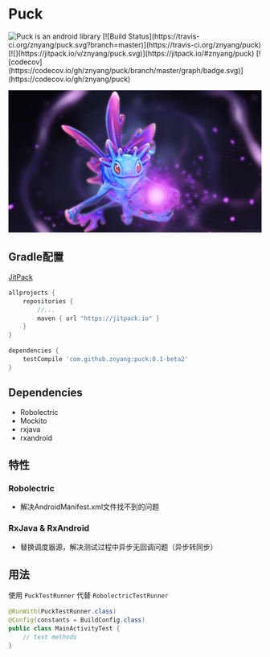# Puck

<img alt="Puck is an android library" src="https://www.cleveroad.com/public/comercial/label-android.svg" height="20">
[![Build Status](https://travis-ci.org/znyang/puck.svg?branch=master)](https://travis-ci.org/znyang/puck)
[![](https://jitpack.io/v/znyang/puck.svg)](https://jitpack.io/#znyang/puck)
[![codecov](https://codecov.io/gh/znyang/puck/branch/master/graph/badge.svg)](https://codecov.io/gh/znyang/puck)

![logo](/img/logo.jpg)

## Gradle配置

[JitPack](https://jitpack.io/#znyang/puck)

```gradle
allprojects {
	repositories {
		//...
		maven { url "https://jitpack.io" }
	}
}
```

```gradle
dependencies {
	testCompile 'com.github.znyang:puck:0.1-beta2'
}
```

## Dependencies

* Robolectric
* Mockito
* rxjava
* rxandroid

## 特性

### Robolectric

* 解决AndroidManifest.xml文件找不到的问题

### RxJava & RxAndroid

* 替换调度器源，解决测试过程中异步无回调问题（异步转同步）

## 用法

使用 `PuckTestRunner` 代替 `RobolectricTestRunner`

```java
@RunWith(PuckTestRunner.class)
@Config(constants = BuildConfig.class)
public class MainActivityTest {
	// test methods
}
```

